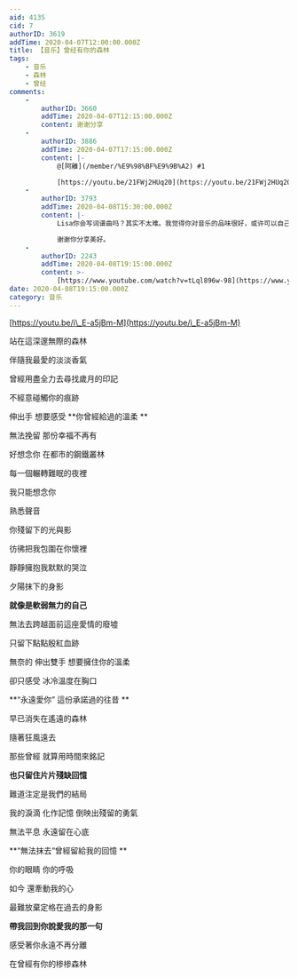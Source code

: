 ```yaml
---
aid: 4135
cid: 7
authorID: 3619
addTime: 2020-04-07T12:00:00.000Z
title: 【音乐】曾经有你的森林
tags:
    - 音乐
    - 森林
    - 曾经
comments:
    -
        authorID: 3660
        addTime: 2020-04-07T12:15:00.000Z
        content: 谢谢分享
    -
        authorID: 3886
        addTime: 2020-04-07T17:15:00.000Z
        content: |-
            @[阿離](/member/%E9%98%BF%E9%9B%A2) #1

            [https://youtu.be/21FWj2HUq20](https://youtu.be/21FWj2HUq20)
    -
        authorID: 3793
        addTime: 2020-04-08T15:30:00.000Z
        content: |-
            Lisa你会写词谱曲吗？其实不太难。我觉得你对音乐的品味很好，或许可以自己写一些？

            谢谢你分享美好。
    -
        authorID: 2243
        addTime: 2020-04-08T19:15:00.000Z
        content: >-
            [https://www.youtube.com/watch?v=tLql896w-98](https://www.youtube.com/watch?v=tLql896w-98)
date: 2020-04-08T19:15:00.000Z
category: 音乐
---
```


[https://youtu.be/i\_E-a5jBm-M](https://youtu.be/i_E-a5jBm-M)

站在這深邃無際的森林

伴隨我最愛的淡淡香氣

曾經用盡全力去尋找歲月的印記

不經意碰觸你的痕跡

伸出手 想要感受 \*\*你曾經給過的溫柔 \*\*

無法挽留 那份幸福不再有

好想念你 在都市的鋼鐵叢林

每一個輾轉難眠的夜裡

我只能想念你

熟悉聲音

你殘留下的光與影

彷彿把我包圍在你懷裡

靜靜擁抱我默默的哭泣

夕陽抹下的身影

**就像是軟弱無力的自己**

無法去跨越面前這座愛情的廢墟

只留下點點殷紅血跡

無奈的 伸出雙手 想要擁住你的溫柔

卻只感受 冰冷溫度在胸口

\*\*“永遠愛你” 這份承諾過的往昔 \*\*

早已消失在遙遠的森林

隨著狂風遠去

那些曾經 就算用時間來銘記

**也只留住片片殘缺回憶**

難道注定是我們的結局

我的淚滴 化作記憶 倒映出殘留的勇氣

無法平息 永遠留在心底

\*\*“無法抹去“曾經留給我的回憶 \*\*

你的眼睛 你的呼吸

如今 還牽動我的心

最難放棄定格在過去的身影

**帶我回到你說愛我的那一句**

感受著你永遠不再分離

在曾經有你的椮椮森林
